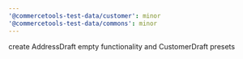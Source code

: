 ```yaml
---
'@commercetools-test-data/customer': minor
'@commercetools-test-data/commons': minor
---
```


create AddressDraft empty functionality and CustomerDraft presets

